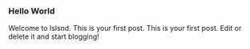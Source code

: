 <!---
{
    "title": "Hello World",
    "type": "default",
    "poster": "",
    "topic": "hello, world",
    "sticky": false
}
-->

### Hello World

Welcome to Islsnd. This is your first post. This is your first post. Edit or delete it and start blogging!